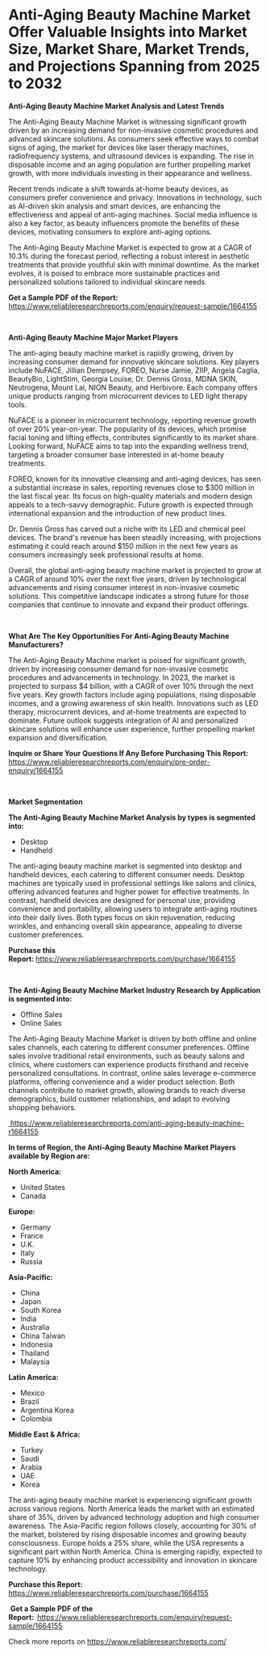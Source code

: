 <p><h1>Anti-Aging Beauty Machine Market Offer Valuable Insights into Market Size, Market Share, Market Trends, and Projections Spanning from 2025 to 2032</h1></p><p><strong>Anti-Aging Beauty Machine Market Analysis and Latest Trends</strong></p>
<p><p>The Anti-Aging Beauty Machine Market is witnessing significant growth driven by an increasing demand for non-invasive cosmetic procedures and advanced skincare solutions. As consumers seek effective ways to combat signs of aging, the market for devices like laser therapy machines, radiofrequency systems, and ultrasound devices is expanding. The rise in disposable income and an aging population are further propelling market growth, with more individuals investing in their appearance and wellness.</p><p>Recent trends indicate a shift towards at-home beauty devices, as consumers prefer convenience and privacy. Innovations in technology, such as AI-driven skin analysis and smart devices, are enhancing the effectiveness and appeal of anti-aging machines. Social media influence is also a key factor, as beauty influencers promote the benefits of these devices, motivating consumers to explore anti-aging options.</p><p>The Anti-Aging Beauty Machine Market is expected to grow at a CAGR of 10.3% during the forecast period, reflecting a robust interest in aesthetic treatments that provide youthful skin with minimal downtime. As the market evolves, it is poised to embrace more sustainable practices and personalized solutions tailored to individual skincare needs.</p></p>
<p><strong>Get a Sample PDF of the Report:&nbsp;</strong> <a href="https://www.reliableresearchreports.com/enquiry/request-sample/1664155?utm_campaign=2295&utm_medium=2&utm_source=Github&utm_content=ia&utm_term=23032025&utm_id=anti-aging-beauty-machine">https://www.reliableresearchreports.com/enquiry/request-sample/1664155</a></p>
<p>&nbsp;</p>
<p><strong>Anti-Aging Beauty Machine Major Market Players</strong></p>
<p><p>The anti-aging beauty machine market is rapidly growing, driven by increasing consumer demand for innovative skincare solutions. Key players include NuFACE, Jillian Dempsey, FOREO, Nurse Jamie, ZIIP, Angela Caglia, BeautyBio, LightStim, Georgia Louise, Dr. Dennis Gross, MDNA SKIN, Neutrogena, Mount Lai, NION Beauty, and Herbivore. Each company offers unique products ranging from microcurrent devices to LED light therapy tools.</p><p>NuFACE is a pioneer in microcurrent technology, reporting revenue growth of over 20% year-on-year. The popularity of its devices, which promise facial toning and lifting effects, contributes significantly to its market share. Looking forward, NuFACE aims to tap into the expanding wellness trend, targeting a broader consumer base interested in at-home beauty treatments.</p><p>FOREO, known for its innovative cleansing and anti-aging devices, has seen a substantial increase in sales, reporting revenues close to $300 million in the last fiscal year. Its focus on high-quality materials and modern design appeals to a tech-savvy demographic. Future growth is expected through international expansion and the introduction of new product lines.</p><p>Dr. Dennis Gross has carved out a niche with its LED and chemical peel devices. The brand's revenue has been steadily increasing, with projections estimating it could reach around $150 million in the next few years as consumers increasingly seek professional results at home.</p><p>Overall, the global anti-aging beauty machine market is projected to grow at a CAGR of around 10% over the next five years, driven by technological advancements and rising consumer interest in non-invasive cosmetic solutions. This competitive landscape indicates a strong future for those companies that continue to innovate and expand their product offerings.</p></p>
<p>&nbsp;</p>
<p><strong>What Are The Key Opportunities For Anti-Aging Beauty Machine Manufacturers?</strong></p>
<p><p>The Anti-Aging Beauty Machine market is poised for significant growth, driven by increasing consumer demand for non-invasive cosmetic procedures and advancements in technology. In 2023, the market is projected to surpass $4 billion, with a CAGR of over 10% through the next five years. Key growth factors include aging populations, rising disposable incomes, and a growing awareness of skin health. Innovations such as LED therapy, microcurrent devices, and at-home treatments are expected to dominate. Future outlook suggests integration of AI and personalized skincare solutions will enhance user experience, further propelling market expansion and diversification.</p></p>
<p><strong>Inquire or Share Your Questions If Any Before Purchasing This Report:</strong> <a href="https://www.reliableresearchreports.com/enquiry/pre-order-enquiry/1664155?utm_campaign=2295&utm_medium=2&utm_source=Github&utm_content=ia&utm_term=23032025&utm_id=anti-aging-beauty-machine">https://www.reliableresearchreports.com/enquiry/pre-order-enquiry/1664155</a></p>
<p>&nbsp;</p>
<p><strong>Market Segmentation</strong></p>
<p><strong>The Anti-Aging Beauty Machine Market Analysis by types is segmented into:</strong></p>
<p><ul><li>Desktop</li><li>Handheld</li></ul></p>
<p><p>The anti-aging beauty machine market is segmented into desktop and handheld devices, each catering to different consumer needs. Desktop machines are typically used in professional settings like salons and clinics, offering advanced features and higher power for effective treatments. In contrast, handheld devices are designed for personal use, providing convenience and portability, allowing users to integrate anti-aging routines into their daily lives. Both types focus on skin rejuvenation, reducing wrinkles, and enhancing overall skin appearance, appealing to diverse customer preferences.</p></p>
<p><strong>Purchase this Report:&nbsp;</strong><a href="https://www.reliableresearchreports.com/purchase/1664155?utm_campaign=2295&utm_medium=2&utm_source=Github&utm_content=ia&utm_term=23032025&utm_id=anti-aging-beauty-machine">https://www.reliableresearchreports.com/purchase/1664155</a></p>
<p>&nbsp;</p>
<p><strong>The Anti-Aging Beauty Machine Market Industry Research by Application is segmented into:</strong></p>
<p><ul><li>Offline Sales</li><li>Online Sales</li></ul></p>
<p><p>The Anti-Aging Beauty Machine Market is driven by both offline and online sales channels, each catering to different consumer preferences. Offline sales involve traditional retail environments, such as beauty salons and clinics, where customers can experience products firsthand and receive personalized consultations. In contrast, online sales leverage e-commerce platforms, offering convenience and a wider product selection. Both channels contribute to market growth, allowing brands to reach diverse demographics, build customer relationships, and adapt to evolving shopping behaviors.</p></p>
<p><a href="https://www.reliableresearchreports.com/anti-aging-beauty-machine-r1664155?utm_campaign=2295&utm_medium=2&utm_source=Github&utm_content=ia&utm_term=23032025&utm_id=anti-aging-beauty-machine">&nbsp;https://www.reliableresearchreports.com/anti-aging-beauty-machine-r1664155</a></p>
<p><strong>In terms of Region, the Anti-Aging Beauty Machine Market Players available by Region are:</strong></p>
<p>
    <p> <strong> North America: </strong>
        <ul>
            <li>United States</li>
            <li>Canada</li>
        </ul>
        </p> 
    <p> <strong> Europe: </strong>
        <ul>
            <li>Germany</li>
            <li>France</li>
            <li>U.K.</li>
            <li>Italy</li>
            <li>Russia</li>
        </ul>
        </p> 
    <p> <strong> Asia-Pacific: </strong>
        <ul>
            <li>China</li>
            <li>Japan</li>
            <li>South Korea</li>
            <li>India</li>
            <li>Australia</li>
            <li>China Taiwan</li>
            <li>Indonesia</li>
            <li>Thailand</li>
            <li>Malaysia</li>
        </ul>
        </p> 
    <p> <strong> Latin America: </strong>
        <ul>
            <li>Mexico</li>
            <li>Brazil</li>
            <li>Argentina Korea</li>
            <li>Colombia</li>
        </ul>
        </p> 
    <p> <strong> Middle East & Africa: </strong>
        <ul>
            <li>Turkey</li>
            <li>Saudi</li>
            <li>Arabia</li>
            <li>UAE</li>
            <li>Korea</li>
        </ul>
    </p>
    </p>
<p><p>The anti-aging beauty machine market is experiencing significant growth across various regions. North America leads the market with an estimated share of 35%, driven by advanced technology adoption and high consumer awareness. The Asia-Pacific region follows closely, accounting for 30% of the market, bolstered by rising disposable incomes and growing beauty consciousness. Europe holds a 25% share, while the USA represents a significant part within North America. China is emerging rapidly, expected to capture 10% by enhancing product accessibility and innovation in skincare technology.</p></p>
<p><strong>Purchase this Report: </strong><a href="https://www.reliableresearchreports.com/purchase/1664155?utm_campaign=2295&utm_medium=2&utm_source=Github&utm_content=ia&utm_term=23032025&utm_id=anti-aging-beauty-machine">https://www.reliableresearchreports.com/purchase/1664155</a></p>
<p>&nbsp;<strong>Get a Sample PDF of the Report:&nbsp;&nbsp;</strong><a href="https://www.reliableresearchreports.com/enquiry/request-sample/1664155?utm_campaign=2295&utm_medium=2&utm_source=Github&utm_content=ia&utm_term=23032025&utm_id=anti-aging-beauty-machine">https://www.reliableresearchreports.com/enquiry/request-sample/1664155</a></p>
<p><strong></strong></p>
<p>Check more reports on <a href="https://www.reliableresearchreports.com/?utm_campaign=2295&utm_medium=2&utm_source=Github&utm_content=ia&utm_term=23032025&utm_id=anti-aging-beauty-machine">https://www.reliableresearchreports.com/</a></p>